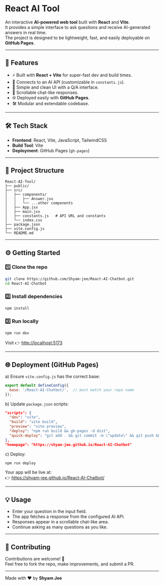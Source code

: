 # React AI Tool

An interactive **AI-powered web tool** built with **React** and **Vite**.  
It provides a simple interface to ask questions and receive AI-generated answers in real time.  
The project is designed to be lightweight, fast, and easily deployable on **GitHub Pages**.

---

## 🚀 Features

- ⚡ Built with **React + Vite** for super-fast dev and build times.
- 🤖 Connects to an AI API (customizable in `constants.js`).
- 💬 Simple and clean UI with a Q/A interface.
- 📜 Scrollable chat-like responses.
- 🌐 Deployed easily with **GitHub Pages**.
- 🛠️ Modular and extendable codebase.

---

## 🛠️ Tech Stack

- **Frontend**: React, Vite, JavaScript, TailwindCSS  
- **Build Tool**: Vite  
- **Deployment**: GitHub Pages (`gh-pages`)

---

## 📂 Project Structure
```
React-AI-Tool/
├── public/
├── src/
│   ├── components/
│   │   ├── Answer.jsx
│   │   └── ...other components
│   ├── App.jsx
│   ├── main.jsx
│   ├── constants.js   # API URL and constants
│   └── index.css
├── package.json
├── vite.config.js
└── README.md
```

---

## ⚙️ Getting Started

### 1️⃣ Clone the repo
```bash
git clone https://github.com/Shyam-jee/React-AI-Chatbot.git
cd React-AI-Chatbot
```

### 2️⃣ Install dependencies
```bash
npm install
```

### 3️⃣ Run locally
```bash
npm run dev
```
Visit 👉 [http://localhost:5173](http://localhost:5173)

---

## 🌐 Deployment (GitHub Pages)

a) Ensure `vite.config.js` has the correct base:
```js
export default defineConfig({
  base: '/React-AI-Chatbot/',  // must match your repo name
});
```

b) Update `package.json` scripts:
```json
"scripts": {
  "dev": "vite",
  "build": "vite build",
  "preview": "vite preview",
  "deploy": "npm run build && gh-pages -d dist",
  "quick-deploy": "git add . && git commit -m \"update\" && git push && npm run deploy"
},
"homepage": "https://shyam-jee.github.io/React-AI-Chatbot"
```

c) Deploy:
```bash
npm run deploy
```

Your app will be live at:  
👉 https://shyam-jee.github.io/React-AI-Chatbot/

---

## 💡 Usage

- Enter your question in the input field.  
- The app fetches a response from the configured AI API.  
- Responses appear in a scrollable chat-like area.  
- Continue asking as many questions as you like.  

---

## 🤝 Contributing

Contributions are welcome! 🎉  
Feel free to fork the repo, make improvements, and submit a PR.

---

Made with ❤️ by **Shyam Jee**
